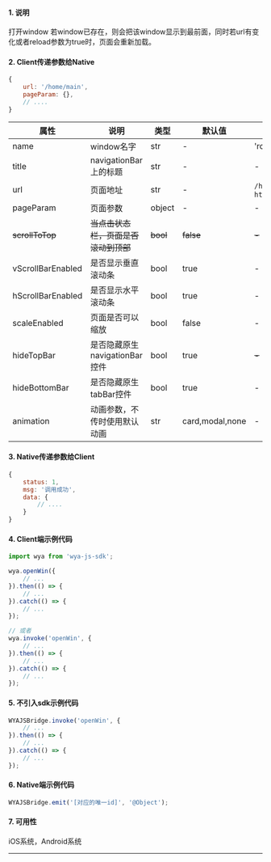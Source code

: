 #### 1. 说明

打开window
若window已存在，则会把该window显示到最前面，同时若url有变化或者reload参数为true时，页面会重新加载。


#### 2. Client传递参数给Native

```javascript
{
	url: '/home/main',
	pageParam: {},
	// ....
}
```


属性 | 说明 | 类型 | 默认值 | 如
---|---|---|---|---
name | window名字 | str | - | 'root'
title | navigationBar上的标题 | str | - | -
url | 页面地址 | str | - | `/home/main`, `https:**.com/`
pageParam | 页面参数 | object | - | -
~~scrollToTop~~ | ~~当点击状态栏，页面是否滚动到顶部~~ | ~~bool~~ | ~~false~~ | ~~-~~
vScrollBarEnabled | 是否显示垂直滚动条 | bool | true | -
hScrollBarEnabled | 是否显示水平滚动条 | bool | true | -
scaleEnabled | 页面是否可以缩放 | bool | false | -
hideTopBar | 是否隐藏原生navigationBar控件 | bool | true | ~~-~~
hideBottomBar | 是否隐藏原生tabBar控件 | bool | true | -
animation | 动画参数，不传时使用默认动画 | str | card,modal,none | -

#### 3. Native传递参数给Client 

```javascript
{
	status: 1,
	msg: '调用成功',
	data: {
		// ....
	}
}
```

#### 4. Client端示例代码

```javascript
import wya from 'wya-js-sdk';

wya.openWin({
	// ...
}).then(() => {
	// ...
}).catch(() => {
	// ...
});

// 或者
wya.invoke('openWin', {
	// ...
}).then(() => {
	// ...
}).catch(() => {
	// ...
});
```

#### 5. 不引入sdk示例代码

```javascript
WYAJSBridge.invoke('openWin', {
	// ...
}).then(() => {
	// ...
}).catch(() => {
	// ...
});
```

#### 6. Native端示例代码

```javascript
WYAJSBridge.emit('[对应的唯一id]', '@Object');
```

#### 7. 可用性

iOS系统，Android系统

---------

